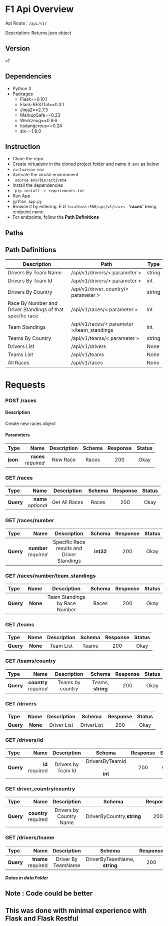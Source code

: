 # F1 Api Overview

Api Route : ``` /api/v1/ ```

Description: Returns json object

## Version
*v1*

## Dependencies
-   Python 3
-   Packages
    -   Flask==0.10.1
    -   Flask-RESTful==0.3.1
    -   Jinja2==2.7.3
    -   MarkupSafe==0.23
    -   Werkzeug==0.9.6
    -   itsdangerous==0.24
    -   six==1.9.0


## Instruction
-   Clone the repo
-   Create virtualenv in the cloned project folder and name it :``` env ``` as below
-   ``` virtualenv env ```
-   Acitvate the virutal environment
-   ``` source env/bin/activate```
-   Install the dependencies
-   ``` pip install -r requirements.txt```
-   Run App
-   ``` python app.py ```
-   Browse it by entering. E.G ```localhost:500/api/v1/races ``` **'races'** being endpoint name
-   For endpoints, follow the **Path Definitions**


## Paths

## Path Definitions

| Description                                               | Path                                     | Type   |
|-----------------------------------------------------------|------------------------------------------|--------|
| Drivers By Team Name                                      | /api/v1/drivers/< parameter >              | string |
| Drivers By Team Id                                        | /api/v1/drivers/< parameter >              | int    |
| Drivers By Country                                        | /api/v1/driver_country/< parameter >       | string |
| Race By Number and Driver Standings of that specific race | /api/v1/races/< parameter >                | int    |
| Team Standings                                            | /api/v1/races/< parameter >/team_standings | int    |
| Teams By Country                                          | /api/v1/teams/< parameter >                | string |
| Drivers List                                              | /api/v1/drivers                          | None   |
| Teams List                                                | /api/v1/teams                            | None   |
| All Races                                                 | /api/v1/races                            | None   |

# Requests

### POST /races
#### Description
Create new races object
#### Parameters

| Type     | Name | Description |Schema|Response|Status|
| :------- | ----: | :---: | :---: | :---: | :---: |
| **json** | **races**<br>*required*| New Race|Races|200|Okay|

### GET /races

| Type     | Name | Description |Schema|Response|Status|
| :------- | ----: | :---: | :---: | :---: | :---: |
| **Query** | **name**<br>*optional*| Get All Races|Races|200|Okay|

### GET /races/number
| Type     | Name | Description |Schema|Response|Status|
| :------- | ----: | :---: | :---: | :---: | :---: |
| **Query** | **number**<br>*required*| Specific Race results and Driver Standings| **int32**|200|Okay|

### GET /races/number/team_standings
| Type     | Name | Description |Schema|Response|Status|
| :------- | ----: | :---: | :---: | :---: | :---: |
| **Query** | **None**<br>|Team Standings by Race Number|Races|200|Okay

### GET /teams
| Type     | Name | Description |Schema|Response|Status|
| :------- | ----: | :---: | :---: | :---: | :---: |
| **Query** | **None**| Team List|Teams|200|Okay|

### GET /teams/country
| Type     | Name | Description |Schema|Response|Status|
| :------- | ----: | :---: | :---: | :---: | :---: |
| **Query** | **country**<br>*required*| Teams by country|Teams,<br> **string**|200|Okay|

### GET /drivers

| Type     | Name | Description |Schema|Response|Status|
| :------- | ----: | :---: | :---: | :---: | :---: |
| **Query** | **None**| Driver List|DriverList|200|Okay|

### GET /drivers/id
| Type     | Name | Description |Schema|Response|Status|
| :------- | ----: | :---: | :---: | :---: | :---: |
| **Query** | **id**<br>required| Drivers by Team Id |DriversByTeamId ,<br>**int**|200|Okay|

### GET driver_country/country
| Type     | Name | Description |Schema|Response|Status|
| :------- | ----: | :---: | :---: | :---: | :---: |
| **Query** | **country**<br >required| Drivers by Country Name|DriverByCountry,**string**|200|Okay|


### GET /drivers/tname
| Type     | Name | Description |Schema|Response|Status|
| :------- | ----: | :---: | :---: | :---: | :---: |
| **Query** | **tname**<br> required|Driver By TeamName|DriverByTeamName,<br>**string**|200|Okay|


***Datas in data Folder***
## Note : Code could be better
## This was done with minimal experience with Flask and Flask Restful
